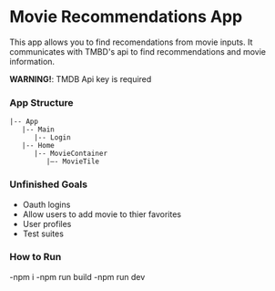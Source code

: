 # Movie Recommendations App

This app allows you to find recomendations from movie inputs. 
It communicates with TMBD's api to find recommendations and movie information.

<b>WARNING!</b>: TMDB Api key is required

### App Structure

````   
|-- App
   |-- Main
      |-- Login 
   |-- Home
      |-- MovieContainer  
         |—- MovieTile 
````


### Unfinished Goals
- Oauth logins
- Allow users to add movie to thier favorites
- User profiles
- Test suites

### How to Run
-npm i
-npm run build
-npm run dev
